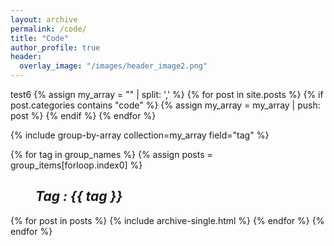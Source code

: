 ```yaml
---
layout: archive
permalink: /code/
title: "Code"
author_profile: true
header:
  overlay_image: "/images/header_image2.png"
---
```


test6
{% assign my_array = "" | split: ',' %}
{% for post in site.posts %}
  {% if post.categories contains "code" %}
     {% assign my_array = my_array | push: post %}
  {% endif %}
{% endfor %}


{% include group-by-array collection=my_array field="tag" %}

{% for tag in group_names %}
  {% assign posts = group_items[forloop.index0] %}
  <h2 id="{{ tag | slugify }}"
   class="archive__subtitle"><i style="margin-left: 40px">Tag : {{ tag }}</i></h2>
  {% for post in posts %}
    {% include archive-single.html %}
  {% endfor %}
{% endfor %}
